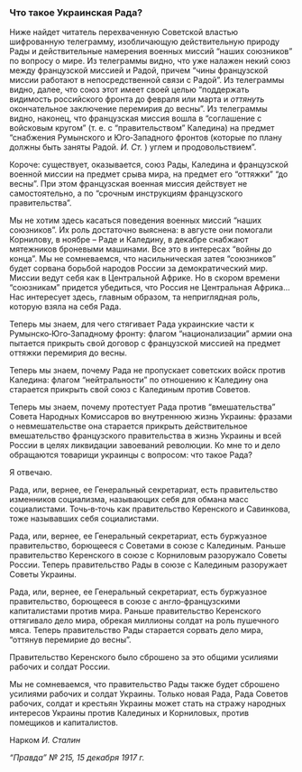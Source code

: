 ### Что такое Украинская Рада?

Ниже найдет читатель перехваченную Советской властью шифрованную телеграмму, изобличающую действительную природу Рады и действительные намерения военных миссий “наших союзников” по вопросу о мире. Из телеграммы видно, что уже налажен некий союз между французской миссией и Радой, причем “чины французской миссии работают в непосредственной связи с Радой”. Из телеграммы видно, далее, что союз этот имеет своей целью “поддержать видимость российского фронта до февраля или марта и _оттянуть_  окончательное заключение перемирия до весны”. Из телеграммы видно, наконец, что французская миссия вошла в “соглашение с войсковым кругом” (т. е. с “правительством” Каледина) на предмет “снабжения Румынского и Юго‑Западного фронтов (которые по плану должны быть заняты Радой. _И. Ст._ ) углем и продовольствием”.

Короче: существует, оказывается, союз Рады, Каледина и французской военной миссии на предмет срыва мира, на предмет его “оттяжки” “до весны”. При этом французская военная миссия действует не самостоятельно, а по “срочным инструкциям французского правительства”.

Мы не хотим здесь касаться поведения военных миссий “наших союзников”. Их роль достаточно выяснена: в августе они помогали Корнилову, в ноябре – Раде и Каледину, в декабре снабжают мятежников броневыми машинами. Все это в интересах “войны до конца”. Мы не сомневаемся, что насильническая затея “союзников” будет сорвана борьбой народов России за демократический мир. Миссии ведут себя как в Центральной Африке. Но в скором времени “союзникам” придется убедиться, что Россия не Центральная Африка… Нас интересует здесь, главным образом, та неприглядная роль, которую взяла на себя Рада.

Теперь мы знаем, для чего стягивает Рада украинские части к Румынско‑Юго‑Западному фронту: флагом “национализации” армии она пытается прикрыть свой договор с французской миссией на предмет оттяжки перемирия до весны.

Теперь мы знаем, почему Рада не пропускает советских войск против Каледина: флагом “нейтральности” по отношению к Каледину она старается прикрыть свой союз с Калединым против Советов.

Теперь мы знаем, почему протестует Рада против “вмешательства” Совета Народных Комиссаров во внутреннюю жизнь Украины: фразами о невмешательстве она старается прикрыть действительное вмешательство французского правительства в жизнь Украины и всей России в целях ликвидации завоеваний революции. Ко мне то и дело обращаются товарищи украинцы с вопросом: что такое Рада?

Я отвечаю.

Рада, или, вернее, ее Генеральный секретариат, есть правительство изменников социализма, называющих себя для обмана масс социалистами. Точь‑в‑точь как правительство Керенского и Савинкова, тоже называвших себя социалистами.

Рада, или, вернее, ее Генеральный секретариат, есть буржуазное правительство, борющееся с Советами в союзе с Калединым. Раньше правительство Керенского в союзе с Корниловым разоружало Советы России. Теперь правительство Рады в союзе с Калединым разоружает Советы Украины.

Рада, или, вернее, ее Генеральный секретариат, есть буржуазное правительство, борющееся в союзе с англо‑французскими капиталистами против мира. Раньше правительство Керенского оттягивало дело мира, обрекая миллионы солдат на роль пушечного мяса. Теперь правительство Рады старается сорвать дело мира, “оттянув перемирие до весны”.

Правительство Керенского было сброшено за это общими усилиями рабочих и солдат России.

Мы не сомневаемся, что правительство Рады также будет сброшено усилиями рабочих и солдат Украины. Только новая Рада, Рада Советов рабочих, солдат и крестьян Украины может стать на стражу народных интересов Украины против Калединых и Корниловых, против помещиков и капиталистов.

Нарком _И. Сталин_

_“Правда” №_ _215, 15 декабря 1917_ _г._